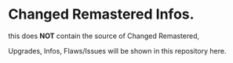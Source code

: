 # Changed Remastered Infos.

this does **NOT** contain the source of Changed Remastered,

Upgrades, Infos, Flaws/Issues will be shown in this repository here.

